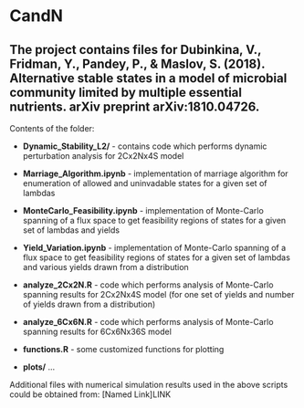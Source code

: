 # CandN

## The project contains files for Dubinkina, V., Fridman, Y., Pandey, P., & Maslov, S. (2018). Alternative stable states in a model of microbial community limited by multiple essential nutrients. arXiv preprint arXiv:1810.04726. ##

Contents of the folder:

- __Dynamic_Stability_L2/__ - contains code which performs dynamic perturbation analysis for 2Cx2Nx4S model

- __Marriage_Algorithm.ipynb__ - implementation of marriage algorithm for enumeration of allowed and uninvadable states for a given set of lambdas

- __MonteCarlo_Feasibility.ipynb__ - implementation of Monte-Carlo spanning of a flux space to get feasibility regions of states for a given set of lambdas and yields

- __Yield_Variation.ipynb__ - implementation of Monte-Carlo spanning of a flux space to get feasibility regions of states for a given set of lambdas and various yields drawn from a distribution

- __analyze_2Cx2N.R__ - code which performs analysis of Monte-Carlo spanning results for 2Cx2Nx4S model (for one set of yields and number of yields drawn from a distribution)

- __analyze_6Cx6N.R__ - code which performs analysis of Monte-Carlo spanning results for 6Cx6Nx36S model

- __functions.R__ - some customized functions for plotting

- __plots/__
...

Additional files with numerical simulation results used in the above scripts could be obtained from: [Named Link]LINK
